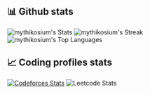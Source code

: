 ## 📊 Github stats
![mythikosium's Stats](https://github-readme-stats.vercel.app/api?username=mythikosium&theme=vue-dark&show_icons=true&hide_border=true&count_private=false)
![mythikosium's Streak](https://github-readme-streak-stats.herokuapp.com/?user=mythikosium&theme=vue-dark&hide_border=true)
![mythikosium's Top Languages](https://github-readme-stats.vercel.app/api/top-langs/?username=mythikosium&theme=vue-dark&show_icons=true&hide_border=true&layout=compact)

## 📈 Coding profiles stats
[![Codeforces Stats](https://codeforces-readme-stats.vercel.app/api/card?username=mythikos)](https://codeforces.com/profile/mythikos)
![Leetcode Stats](https://leetcard.jacoblin.cool/mythikosium?ext=contest)
